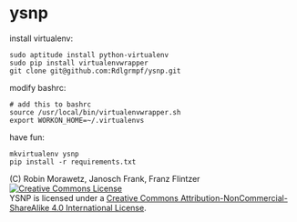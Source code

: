 ysnp
====
install virtualenv:

    sudo aptitude install python-virtualenv
    sudo pip install virtualenvwrapper
    git clone git@github.com:Rdlgrmpf/ysnp.git

modify bashrc:

    # add this to bashrc
    source /usr/local/bin/virtualenvwrapper.sh
    export WORKON_HOME=~/.virtualenvs

have fun:

    mkvirtualenv ysnp
    pip install -r requirements.txt

(C) Robin Morawetz, Janosch Frank, Franz Flintzer
<a rel="license" href="http://creativecommons.org/licenses/by-nc-sa/4.0/"><img alt="Creative Commons License" style="border-width:0" src="http://i.creativecommons.org/l/by-nc-sa/4.0/88x31.png" /></a><br /><span xmlns:dct="http://purl.org/dc/terms/" property="dct:title">YSNP</span> is licensed under a <a rel="license" href="http://creativecommons.org/licenses/by-nc-sa/4.0/">Creative Commons Attribution-NonCommercial-ShareAlike 4.0 International License</a>.
